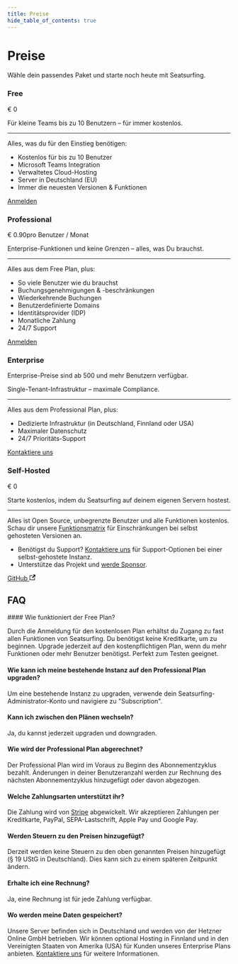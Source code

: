 ```yaml
---
title: Preise
hide_table_of_contents: true
---
```


# Preise

Wähle dein passendes Paket und starte noch heute mit Seatsurfing.

<section className="pricing-models">
    <div className="pricing-model pricing-model-free">
        <h3>Free</h3>
        <p className="pricing-price">€ 0</p>
        <p>Für kleine Teams bis zu 10 Benutzern – für immer kostenlos.</p>
        <hr />
        <p>Alles, was du für den Einstieg benötigen:</p>
        <ul class="fa-ul">
            <li><span class="fa-li"><i class="fa-solid fa-circle-check"></i></span> Kostenlos für bis zu 10 Benutzer</li>
            <li><span class="fa-li"><i class="fa-solid fa-circle-check"></i></span> Microsoft Teams Integration</li>
            <li><span class="fa-li"><i class="fa-solid fa-circle-check"></i></span> Verwaltetes Cloud-Hosting</li>
            <li><span class="fa-li"><i class="fa-solid fa-circle-check"></i></span> Server in Deutschland (EU)</li>
            <li><span class="fa-li"><i class="fa-solid fa-circle-check"></i></span> Immer die neuesten Versionen &amp; Funktionen</li>
        </ul>
        <a href="/de/sign-up" className="button button--primary button--lg">Anmelden</a>
    </div>
    <div className="pricing-model pricing-model-highlight border-gradient-purple">
        <h3>Professional</h3>
        <p className="pricing-price">€ 0.90<span className="pricing-price-suffix">pro Benutzer / Monat</span></p>
        <p>Enterprise-Funktionen und keine Grenzen – alles, was Du brauchst.</p>
        <hr />
        <p>Alles aus dem Free Plan, plus:</p>
        <ul class="fa-ul">
            <li><span class="fa-li"><i class="fa-solid fa-circle-check"></i></span> So viele Benutzer wie du brauchst</li>
            <li><span class="fa-li"><i class="fa-solid fa-circle-check"></i></span> Buchungsgenehmigungen & -beschränkungen</li>
            <li><span class="fa-li"><i class="fa-solid fa-circle-check"></i></span> Wiederkehrende Buchungen</li>
            <li><span class="fa-li"><i class="fa-solid fa-circle-check"></i></span> Benutzerdefinierte Domains</li>
            <li><span class="fa-li"><i class="fa-solid fa-circle-check"></i></span> Identitätsprovider (IDP)</li>
            <li><span class="fa-li"><i class="fa-solid fa-circle-check"></i></span> Monatliche Zahlung</li>
            <li><span class="fa-li"><i class="fa-solid fa-circle-check"></i></span> 24/7 Support</li>
        </ul>
        <a href="/de/sign-up?paid" className="button button--primary button--lg button-gradient">Anmelden</a>
    </div>
     <div className="pricing-model pricing-model-enterprise">
        <h3>Enterprise</h3>
        <p className="pricing-price"><span className="pricing-enterprise">Enterprise-Preise sind ab 500 und mehr Benutzern verfügbar.</span></p>
        <p>Single-Tenant-Infrastruktur – maximale Compliance.</p>
        <hr />
        <p>Alles aus dem Professional Plan, plus:</p>
        <ul class="fa-ul">
            <li><span class="fa-li"><i class="fa-solid fa-circle-check"></i></span> Dedizierte Infrastruktur (in Deutschland, Finnland oder USA)</li>
            <li><span class="fa-li"><i class="fa-solid fa-circle-check"></i></span> Maximaler Datenschutz</li>
            <li><span class="fa-li"><i class="fa-solid fa-circle-check"></i></span> 24/7 Prioritäts-Support</li>
        </ul>
        <a href="/de/contact" target="_blank" className="button button--primary button--lg">Kontaktiere uns</a>
    </div>
    <div className="pricing-model pricing-model-oss">
        <h3>Self-Hosted</h3>
        <p className="pricing-price">€ 0</p>
        <p>Starte kostenlos, indem du Seatsurfing auf deinem eigenen Servern hostest.</p>
        <hr />
        <p>Alles ist Open Source, unbegrenzte Benutzer und alle Funktionen kostenlos. Schau dir unsere <a href="/de/features">Funktionsmatrix</a> für Einschränkungen bei selbst gehosteten Versionen an.</p>
        <ul class="fa-ul">
            <li><span class="fa-li"><i class="fa-solid fa-headset"></i></span> Benötigst du Support? <a href="https://github.com/sponsors/seatsurfing" target="_blank">Kontaktiere uns</a> für Support-Optionen bei einer selbst-gehostete Instanz.</li>
            <li><span class="fa-li"><i class="fa-solid fa-hand-holding-heart"></i></span> Unterstütze das Projekt und <a href="https://github.com/sponsors/seatsurfing" target="_blank">werde Sponsor</a>.</li>
        </ul>
        <a href="https://github.com/seatsurfing/seatsurfing" target="_blank" className="button button--secondary button--lg">GitHub <svg width="13.5" height="13.5" aria-hidden="true" viewBox="0 0 24 24" className="iconExternalLink_node_modules-@docusaurus-theme-classic-lib-theme-Icon-ExternalLink-styles-module"><path fill="currentColor" d="M21 13v10h-21v-19h12v2h-10v15h17v-8h2zm3-12h-10.988l4.035 4-6.977 7.07 2.828 2.828 6.977-7.07 4.125 4.172v-11z"></path></svg></a>
    </div>
</section>

## FAQ

<div className="faq">
#### Wie funktioniert der Free Plan?

Durch die Anmeldung für den kostenlosen Plan erhältst du Zugang zu fast allen Funktionen von Seatsurfing. Du benötigst keine Kreditkarte, um zu beginnen. Upgrade jederzeit auf den kostenpflichtigen Plan, wenn du mehr Funktionen oder mehr Benutzer benötigst. Perfekt zum Testen geeignet.

#### Wie kann ich meine bestehende Instanz auf den Professional Plan upgraden?

Um eine bestehende Instanz zu upgraden, verwende dein Seatsurfing-Administrator-Konto und navigiere zu "Subscription".

#### Kann ich zwischen den Plänen wechseln?

Ja, du kannst jederzeit upgraden und downgraden.

#### Wie wird der Professional Plan abgerechnet?

Der Professional Plan wird im Voraus zu Beginn des Abonnementzyklus bezahlt. Änderungen in deiner Benutzeranzahl werden zur Rechnung des nächsten Abonnementzyklus hinzugefügt oder davon abgezogen.

#### Welche Zahlungsarten unterstützt ihr?

Die Zahlung wird von [Stripe](https://stripe.com) abgewickelt. Wir akzeptieren Zahlungen per Kreditkarte, PayPal, SEPA-Lastschrift, Apple Pay und Google Pay.

#### Werden Steuern zu den Preisen hinzugefügt?

Derzeit werden keine Steuern zu den oben genannten Preisen hinzugefügt (§ 19 UStG in Deutschland). Dies kann sich zu einem späteren Zeitpunkt ändern.

#### Erhalte ich eine Rechnung?

Ja, eine Rechnung ist für jede Zahlung verfügbar.

#### Wo werden meine Daten gespeichert?

Unsere Server befinden sich in Deutschland und werden von der Hetzner Online GmbH betrieben. Wir können optional Hosting in Finnland und in den Vereinigten Staaten von Amerika (USA) für Kunden unseres Enterprise Plans anbieten. [Kontaktiere uns](/contact) für weitere Informationen.

</div>
